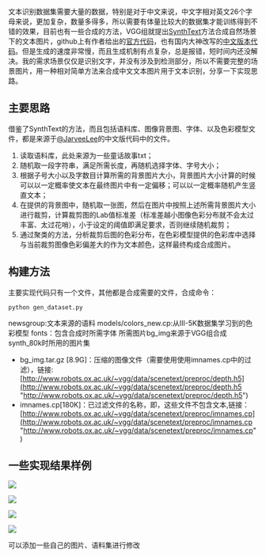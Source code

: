 文本识别数据集需要大量的数据，特别是对于中文来说，中文字相对英文26个字母来说，更加复杂，数量多得多，所以需要有体量比较大的数据集才能训练得到不错的效果，目前也有一些合成的方法，VGG组就提出[SynthText](http://www.robots.ox.ac.uk/~vgg/data/scenetext/)方法合成自然场景下的文本图片，github上有作者给出的[官方代码](https://github.com/ankush-me/SynthText)，也有国内大神改写的[中文版本代码](https://github.com/JarveeLee/SynthText_Chinese_version)。但是生成的速度非常慢，而且生成机制有点复杂，总是报错，短时间内还没解决。我的需求场景仅仅是识别文字，并没有涉及到检测部分，所以不需要完整的场景图片，用一种相对简单方法来合成中文文本图片用于文本识别，分享一下实现思路。


## 主要思路
借鉴了SynthText的方法，而且包括语料库、图像背景图、字体、以及色彩模型文件，都是来源于[@JarveeLee](https://github.com/JarveeLee)的中文版代码中的文件。
1. 读取语料库，此处来源为一些童话故事txt；
2. 随机取一段字符串，满足所需长度，再随机选择字体、字号大小；
3. 根据子号大小以及字数目计算所需的背景图片大小，背景图片大小计算的时候可以以一定概率使文本在最终图片中有一定偏移；可以以一定概率随机产生竖直文本；
4. 在提供的背景图中，随机取一张图，然后在图片中按照上述所需背景图片大小进行裁剪，计算裁剪图的Lab值标准差（标准差越小图像色彩分布就不会太过丰富、太过花哨），小于设定的阈值即满足要求，否则继续随机裁剪；
5. 通过聚类的方法，分析裁剪后图的色彩分布，在色彩模型提供的色彩库中选择与当前裁剪图像色彩偏差大的作为文本颜色，这样最终构成合成图片。

## 构建方法
主要实现代码只有一个文件，其他都是合成需要的文件，合成命令：

	python gen_dataset.py

newsgroup:文本来源的语料
models/colors_new.cp:从III-5K数据集学习到的色彩模型
fonts：包含合成时所需字体
所需图片bg_img来源于VGG组合成synth_80k时所用的图片集
- bg_img.tar.gz [8.9G]：压缩的图像文件（需要使用使用imnames.cp中的过滤），链接:[http://www.robots.ox.ac.uk/~vgg/data/scenetext/preproc/depth.h5](http://www.robots.ox.ac.uk/~vgg/data/scenetext/preproc/depth.h5 "http://www.robots.ox.ac.uk/~vgg/data/scenetext/preproc/depth.h5")
- imnames.cp[180K]：已过滤文件的名称，即，这些文件不包含文本,链接：[http://www.robots.ox.ac.uk/~vgg/data/scenetext/preproc/imnames.cp](http://www.robots.ox.ac.uk/~vgg/data/scenetext/preproc/imnames.cp "http://www.robots.ox.ac.uk/~vgg/data/scenetext/preproc/imnames.cp")


## 一些实现结果样例

![](/img/img_1.jpg)

![](/img/img_2.jpg)

![](/img/img_3.jpg)

![](/img/img_4.jpg)

可以添加一些自己的图片、语料集进行修改